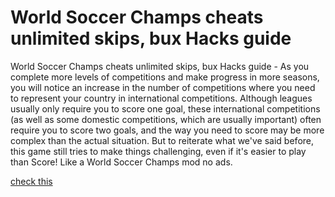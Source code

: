 # World Soccer Champs cheats unlimited skips, bux Hacks guide

World Soccer Champs cheats unlimited skips, bux Hacks guide - As you complete more levels of competitions and make progress in more seasons, you will notice an increase in the number of competitions where you need to represent your country in international competitions. Although leagues usually only require you to score one goal, these international competitions (as well as some domestic competitions, which are usually important) often require you to score two goals, and the way you need to score may be more complex than the actual situation. But to reiterate what we've said before, this game still tries to make things challenging, even if it's easier to play than Score! Like a World Soccer Champs mod no ads.

[check this](https://fureway.top/world-soccer-champs/)
